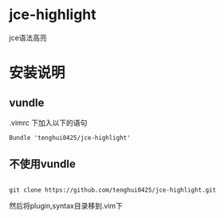 jce-highlight
=============

jce语法高亮  


# 安装说明
## vundle
.vimrc 下加入以下的语句
<pre><code>Bundle 'tenghui0425/jce-highlight'</code></pre>

## 不使用vundle
<pre><code>
git clone https://github.com/tenghui0425/jce-highlight.git
</code></pre>
然后将plugin,syntax目录移到.vim下  

